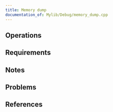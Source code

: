```yaml
---
title: Memory dump
documentation_of: Mylib/Debug/memory_dump.cpp
---
```


## Operations

## Requirements

## Notes

## Problems

## References
